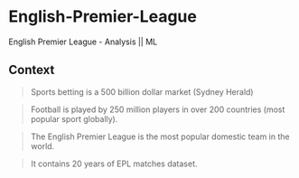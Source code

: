 # English-Premier-League
English Premier League -  Analysis || ML 

## Context
> Sports betting is a 500 billion dollar market (Sydney Herald)

> Football is played by 250 million players in over 200 countries (most popular sport globally).

> The English Premier League is the most popular domestic team in the world.

> It contains 20 years of EPL matches dataset.






